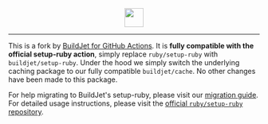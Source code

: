 <div align="center">
    <img src="https://buildjet.com/buildjet-for-github-actions-logo2.svg" height="38">
</div>

---

This is a fork by [BuildJet for GitHub Actions](https://buildjet.com/for-github-actions).
It is **fully compatible with the official setup-ruby action**, simply replace `ruby/setup-ruby` with `buildjet/setup-ruby`.
Under the hood we simply switch the underlying caching package to our fully compatible `buildjet/cache`. No other changes have been made to this package.

For help migrating to BuildJet's setup-ruby, please visit our [migration guide](https://buildjet.com/for-github-actions/docs/guides/migrating-to-buildjet-cache).
For detailed usage instructions, please visit the [official `ruby/setup-ruby` repository](https://github.com/ruby/setup-ruby).

